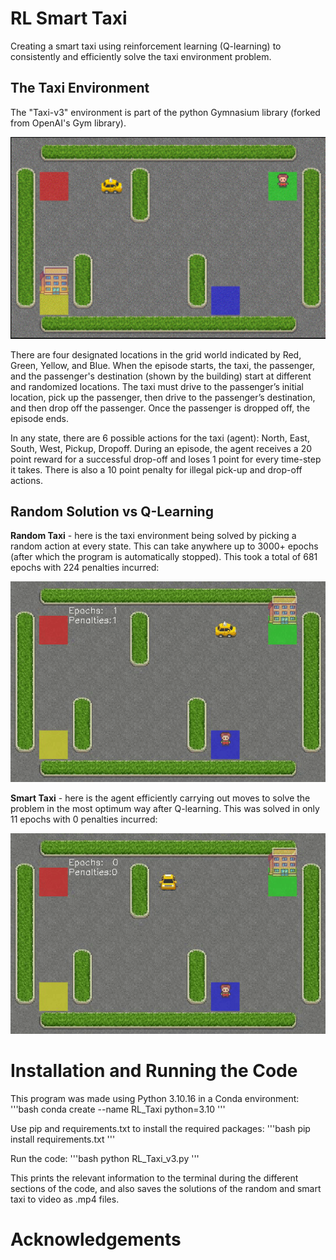 # RL Smart Taxi

Creating a smart taxi using reinforcement learning (Q-learning) to consistently and efficiently solve the taxi environment problem.


## The Taxi Environment

The "Taxi-v3" environment is part of the python Gymnasium library (forked from OpenAI's Gym library). 

<img src="images/taxi_env.png" width="600" />

There are four designated locations in the grid world indicated by Red, Green, Yellow, and Blue. When the episode starts, the taxi, the passenger, and the passenger's destination (shown by the building) start at different and randomized locations. The taxi must drive to the passenger’s initial location, pick up the passenger, then drive to the passenger’s destination, and then drop off the passenger. Once the passenger is dropped off, the episode ends. 

In any state, there are 6 possible actions for the taxi (agent): North, East, South, West, Pickup, Dropoff. During an episode, the agent receives a 20 point reward for a successful drop-off and loses 1 point for every time-step it takes. There is also a 10 point penalty for illegal pick-up and drop-off actions.


## Random Solution vs Q-Learning

**Random Taxi** - here is the taxi environment being solved  by picking a random action at every state. This can take anywhere up to 3000+ epochs (after which the program is automatically stopped). This took a total of 681 epochs with 224 penalties incurred:

<img src="https://github.com/AdithyaR7/RL-Smart-Taxi/blob/main/taxi_sol_vids/random_taxi.gif" width="600" />

**Smart Taxi** - here is the agent efficiently carrying out moves to solve the problem in the most optimum way after Q-learning. This was solved in only 11 epochs with 0 penalties incurred:

<img src="https://github.com/AdithyaR7/RL-Smart-Taxi/blob/main/taxi_sol_vids/smart_taxi.gif" width="600" />


# Installation and Running the Code

This program was made using Python 3.10.16 in a Conda environment:
'''bash
conda create --name RL_Taxi python=3.10
'''

Use pip and requirements.txt to install the required packages:
'''bash
pip install requirements.txt
'''

Run the code:
'''bash
python RL_Taxi_v3.py
'''

This prints the relevant information to the terminal during the different sections of the code, and also saves the solutions of the random and smart taxi to video as .mp4 files.


# Acknowledgements

